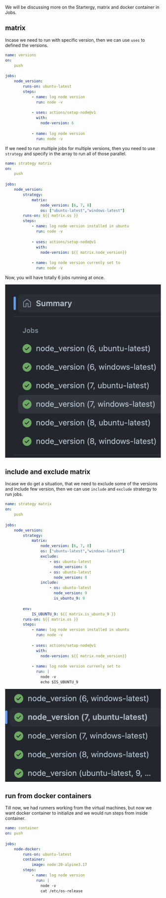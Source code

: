 We will be discussing more on the Startergy, matrix and docker container in Jobs. 

## matrix 

Incase we need to run with specific version, then we can use `uses` to defined the versions. 

```yaml
name: versions
on:
    push

jobs:
    node_version:
        runs-on: ubuntu-latest
        steps:
            - name: log node version
              run: node -v
            
            - uses: actions/setup-node@v1
              with:
                node-version: 6

            - name: log node version
              run: node -v
```

If we need to run multiple jobs for multiple versions, then you need to use `strategy` and specify in the array to run all of those parallel. 


```yaml
name: strategy matrix
on:
    push

jobs:
    node_version:
        strategy:
            matrix:
                node_version: [6, 7, 8]
                os: ["ubuntu-latest","windows-latest"]
        runs-on: ${{ matrix.os }}
        steps:
            - name: log node version installed in ubuntu
              run: node -v
            
            - uses: actions/setup-node@v1
              with:
                node-version: ${{ matrix.node_version}}

            - name: log node version currenly set to
              run: node -v
```

Now, you will have totally 6 jobs running at once. 

![matrix_stratergy](../images/../../images/matrix_stratergy.png)

## include and exclude matrix

Incase we do get a situation, that we need to exclude some of the versions and include few version, then we can use `include` and `exclude` stratergy to run jobs.

```yaml
name: strategy matrix
on:
    push

jobs:
    node_version:
        strategy:
            matrix:
                node_version: [6, 7, 8]
                os: ["ubuntu-latest","windows-latest"]
                exclude:
                    - os: ubuntu-latest
                      node_version: 6
                    - os: ubuntu-latest
                      node_version: 8
                include:
                    - os: ubuntu-latest
                      node_version: 9
                      is_ubuntu_9: 9
        
        env:
            IS_UBUNTU_9: ${{ matrix.is_ubuntu_9 }}
        runs-on: ${{ matrix.os }}
        steps:
            - name: log node version installed in ubuntu
              run: node -v
            
            - uses: actions/setup-node@v1
              with:
                node-version: ${{ matrix.node_version}}

            - name: log node version currenly set to
              run: |
                node -v
                echo $IS_UBUNTU_9

```

![include_exclude_matrix_stratergy](../images/../../images/include_exclude_matrix_stratergy.png)


## run from docker containers

Till now, we had runners working from the virtual machines, but now we want docker container to initialize and we would run steps from inside container. 

```yaml
name: container
on: push 

jobs:
    node-docker:
        runs-on: ubuntu-latest
        container:
            image: node:20-alpine3.17
        steps:
            - name: log node version
              run: |
                node -v 
                cat /etc/os-release
```